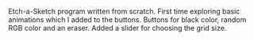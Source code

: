 Etch-a-Sketch program written from scratch. First time exploring basic animations which I added to the buttons.
Buttons for black color, random RGB color and an eraser. Added a slider for choosing the grid size.